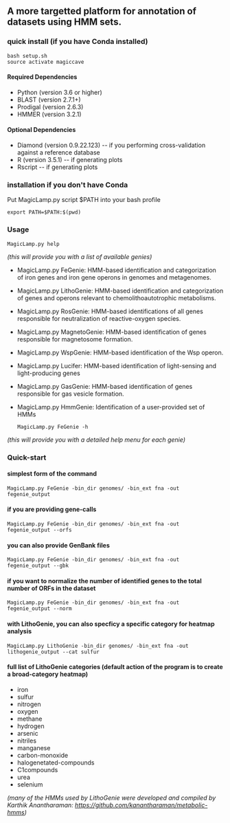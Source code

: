 ## A more targetted platform for annotation of datasets using HMM sets.

### quick install (if you have Conda installed)

    bash setup.sh
    source activate magiccave

#### Required Dependencies
* Python (version 3.6 or higher)
* BLAST (version 2.7.1+)
* Prodigal (version 2.6.3)
* HMMER (version 3.2.1)

#### Optional Dependencies
* Diamond (version 0.9.22.123) -- if you performing cross-validation against a reference database
* R (version 3.5.1) -- if generating plots
* Rscript -- if generating plots

### installation if you don't have Conda

Put MagicLamp.py script $PATH into your bash profile

    export PATH=$PATH:$(pwd)
                                      

### Usage
    MagicLamp.py help
*(this will provide you with a list of available genies)*

* MagicLamp.py FeGenie: HMM-based identification and categorization of iron genes and iron gene operons in genomes and metagenomes.
* MagicLamp.py LithoGenie: HMM-based identification and categorization of genes and operons relevant to chemolithoautotrophic metabolisms.
* MagicLamp.py RosGenie: HMM-based identifications of all genes responsible for neutralization of reactive-oxygen species.
* MagicLamp.py MagnetoGenie: HMM-based identification of genes responsible for magnetosome formation.
* MagicLamp.py WspGenie: HMM-based identification of the Wsp operon.
* MagicLamp.py Lucifer: HMM-based identification of light-sensing and light-producing genes
* MagicLamp.py GasGenie: HMM-based identification of genes responsible for gas vesicle formation.
* MagicLamp.py HmmGenie: Identification of a user-provided set of HMMs


      MagicLamp.py FeGenie -h
 *(this will provide you with a detailed help menu for each genie)*
 
 
### Quick-start
#### simplest form of the command
    MagicLamp.py FeGenie -bin_dir genomes/ -bin_ext fna -out fegenie_output

#### if you are providing gene-calls
    MagicLamp.py FeGenie -bin_dir genomes/ -bin_ext fna -out fegenie_output --orfs
 
#### you can also provide GenBank files
    MagicLamp.py FeGenie -bin_dir genomes/ -bin_ext fna -out fegenie_output --gbk
 
#### if you want to normalize the number of identified genes to the total number of ORFs in the dataset
    MagicLamp.py FeGenie -bin_dir genomes/ -bin_ext fna -out fegenie_output --norm
  
#### with LithoGenie, you can also specficy a specific category for heatmap analysis
    MagicLamp.py LithoGenie -bin_dir genomes/ -bin_ext fna -out lithogenie_output --cat sulfur

#### full list of LithoGenie categories (default action of the program is to create a broad-category heatmap)
* iron
* sulfur
* nitrogen
* oxygen
* methane
* hydrogen
* arsenic
* nitriles
* manganese
* carbon-monoxide
* halogenetated-compounds
* C1compounds
* urea
* selenium

*(many of the HMMs used by LithoGenie were developed and compiled by Karthik Anantharaman: https://github.com/kanantharaman/metabolic-hmms)*


